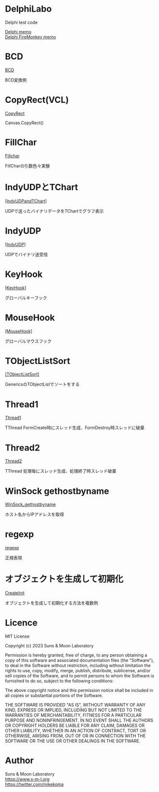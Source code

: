 # DelphiLabo

Delphi test code

[Delphi memo](https://www.s-m-l.org/dev/delphi.html)  
[Delphi FireMonkey memo](https://www.s-m-l.org/firemonkey.html)  

# BCD

[BCD](BCD)

BCD変換例

# CopyRect(VCL)

[CopyRect](CopyRect)

Canvas.CopyRect()

# FillChar

[Fillchar](Fillchar)

FillCharの引数色々実験

# IndyUDPとTChart

[[IndyUDPandTChart]](IndyUDPandTChart)

UDPで送ったバイナリデータをTChartでグラフ表示

# IndyUDP

[[IndyUDP]](IndyUDP)

UDPでバイナリ送受信

# KeyHook

[[KeyHook]](KeyHook)

グローバルキーフック

# MouseHook

[[MouseHook]](MouseHook)

グローバルマウスフック

# TObjectListSort

[[TObjectListSort]](TObjectListSort)

GenericsのTObjectListでソートをする

# Thread1

[Thread1](Thread1)

TThread FormCreate時にスレッド生成、FormDestroy時スレッドに破棄

# Thread2

[Thread2](Thread2)

TThread 処理毎にスレッド生成、処理終了時スレッド破棄

# WinSock gethostbyname

[WinSock_gethostbyname](WinSock_gethostbyname)

ホスト名からIPアドレスを取得

# regexp

[regexp](regexp)

正規表現

# オブジェクトを生成して初期化

[CreateInit](CreateInit)

オブジェクトを生成して初期化する方法を複数例

# Licence

MIT License

Copyright (c) 2023 Suns & Moon Laboratory

Permission is hereby granted, free of charge, to any person obtaining a copy
of this software and associated documentation files (the "Software"), to deal
in the Software without restriction, including without limitation the rights
to use, copy, modify, merge, publish, distribute, sublicense, and/or sell
copies of the Software, and to permit persons to whom the Software is
furnished to do so, subject to the following conditions:

The above copyright notice and this permission notice shall be included in all
copies or substantial portions of the Software.

THE SOFTWARE IS PROVIDED "AS IS", WITHOUT WARRANTY OF ANY KIND, EXPRESS OR
IMPLIED, INCLUDING BUT NOT LIMITED TO THE WARRANTIES OF MERCHANTABILITY,
FITNESS FOR A PARTICULAR PURPOSE AND NONINFRINGEMENT. IN NO EVENT SHALL THE
AUTHORS OR COPYRIGHT HOLDERS BE LIABLE FOR ANY CLAIM, DAMAGES OR OTHER
LIABILITY, WHETHER IN AN ACTION OF CONTRACT, TORT OR OTHERWISE, ARISING FROM,
OUT OF OR IN CONNECTION WITH THE SOFTWARE OR THE USE OR OTHER DEALINGS IN THE
SOFTWARE.


# Author

Suns & Moon Laboratory  
https://www.s-m-l.org  
https://twitter.com/mikekoma  
